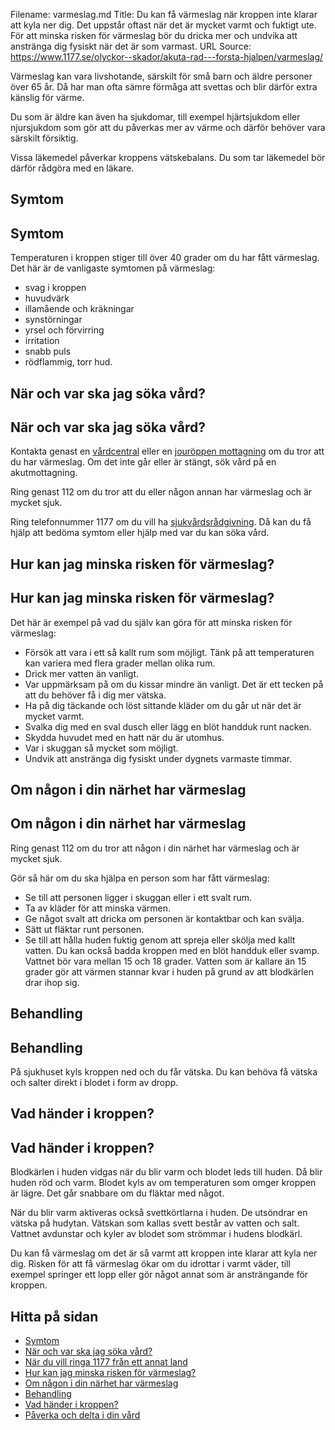 Filename: varmeslag.md
Title: Du kan få värmeslag när kroppen inte klarar att kyla ner dig. Det uppstår oftast när det är mycket varmt och fuktigt ute. För att minska risken för värmeslag bör du dricka mer och undvika att anstränga dig fysiskt när det är som varmast.
URL Source: https://www.1177.se/olyckor--skador/akuta-rad---forsta-hjalpen/varmeslag/

Värmeslag kan vara livshotande, särskilt för små barn och äldre personer över 65 år. Då har man ofta sämre förmåga att svettas och blir därför extra känslig för värme.

Du som är äldre kan även ha sjukdomar, till exempel hjärtsjukdom eller njursjukdom som gör att du påverkas mer av värme och därför behöver vara särskilt försiktig.

Vissa läkemedel påverkar kroppens vätskebalans. Du som tar läkemedel bör därför rådgöra med en läkare.

Symtom
------

Symtom
------

Temperaturen i kroppen stiger till över 40 grader om du har fått värmeslag. Det här är de vanligaste symtomen på värmeslag:

*   svag i kroppen
*   huvudvärk
*   illamående och kräkningar
*   synstörningar
*   yrsel och förvirring
*   irritation
*   snabb puls
*   rödflammig, torr hud.

När och var ska jag söka vård?
------------------------------

När och var ska jag söka vård?
------------------------------

Kontakta genast en [vårdcentral](https://www.1177.se/lankbiblioteket/nationella-lankar/1177---lankar/hitta-vard---forinstallda-sok/hitta-vardcentral-nara-mig/) eller en [jouröppen mottagning](https://www.1177.se/lankbiblioteket/nationella-lankar/1177---lankar/hitta-vard---forinstallda-sok/hitta-jourmottagning-nara-mig/) om du tror att du har värmeslag. Om det inte går eller är stängt, sök vård på en akutmottagning.

Ring genast 112 om du tror att du eller någon annan har värmeslag och är mycket sjuk.

Ring telefonnummer 1177 om du vill ha [sjukvårdsrådgivning](https://www.1177.se/om-1177/nar-du-ringer-1177/nar-du-ringer-1177/). Då kan du få hjälp att bedöma symtom eller hjälp med var du kan söka vård.

Hur kan jag minska risken för värmeslag?
----------------------------------------

Hur kan jag minska risken för värmeslag?
----------------------------------------

Det här är exempel på vad du själv kan göra för att minska risken för värmeslag:

*   Försök att vara i ett så kallt rum som möjligt. Tänk på att temperaturen kan variera med flera grader mellan olika rum.
*   Drick mer vatten än vanligt.
*   Var uppmärksam på om du kissar mindre än vanligt. Det är ett tecken på att du behöver få i dig mer vätska.
*   Ha på dig täckande och löst sittande kläder om du går ut när det är mycket varmt.
*   Svalka dig med en sval dusch eller lägg en blöt handduk runt nacken.
*   Skydda huvudet med en hatt när du är utomhus.
*   Var i skuggan så mycket som möjligt.
*   Undvik att anstränga dig fysiskt under dygnets varmaste timmar.

Om någon i din närhet har värmeslag
-----------------------------------

Om någon i din närhet har värmeslag
-----------------------------------

Ring genast 112 om du tror att någon i din närhet har värmeslag och är mycket sjuk.

Gör så här om du ska hjälpa en person som har fått värmeslag:

*   Se till att personen ligger i skuggan eller i ett svalt rum.
*   Ta av kläder för att minska värmen.
*   Ge något svalt att dricka om personen är kontaktbar och kan svälja.
*   Sätt ut fläktar runt personen.
*   Se till att hålla huden fuktig genom att spreja eller skölja med kallt vatten. Du kan också badda kroppen med en blöt handduk eller svamp. Vattnet bör vara mellan 15 och 18 grader. Vatten som är kallare än 15 grader gör att värmen stannar kvar i huden på grund av att blodkärlen drar ihop sig.

Behandling
----------

Behandling
----------

På sjukhuset kyls kroppen ned och du får vätska. Du kan behöva få vätska och salter direkt i blodet i form av dropp.

Vad händer i kroppen?
---------------------

Vad händer i kroppen?
---------------------

Blodkärlen i huden vidgas när du blir varm och blodet leds till huden. Då blir huden röd och varm. Blodet kyls av om temperaturen som omger kroppen är lägre. Det går snabbare om du fläktar med något.

När du blir varm aktiveras också svettkörtlarna i huden. De utsöndrar en vätska på hudytan. Vätskan som kallas svett består av vatten och salt. Vattnet avdunstar och kyler av blodet som strömmar i hudens blodkärl.

Du kan få värmeslag om det är så varmt att kroppen inte klarar att kyla ner dig. Risken för att få värmeslag ökar om du idrottar i varmt väder, till exempel springer ett lopp eller gör något annat som är ansträngande för kroppen.

Hitta på sidan
--------------

*   [Symtom](https://www.1177.se/olyckor--skador/akuta-rad---forsta-hjalpen/varmeslag/#section-59535)
*   [När och var ska jag söka vård?](https://www.1177.se/olyckor--skador/akuta-rad---forsta-hjalpen/varmeslag/#section-59539)
*   [När du vill ringa 1177 från ett annat land](https://www.1177.se/olyckor--skador/akuta-rad---forsta-hjalpen/varmeslag/#section-136506)
*   [Hur kan jag minska risken för värmeslag?](https://www.1177.se/olyckor--skador/akuta-rad---forsta-hjalpen/varmeslag/#section-136507)
*   [Om någon i din närhet har värmeslag](https://www.1177.se/olyckor--skador/akuta-rad---forsta-hjalpen/varmeslag/#section-136508)
*   [Behandling](https://www.1177.se/olyckor--skador/akuta-rad---forsta-hjalpen/varmeslag/#section-59538)
*   [Vad händer i kroppen?](https://www.1177.se/olyckor--skador/akuta-rad---forsta-hjalpen/varmeslag/#section-136512)
*   [Påverka och delta i din vård](https://www.1177.se/olyckor--skador/akuta-rad---forsta-hjalpen/varmeslag/#section-136518)